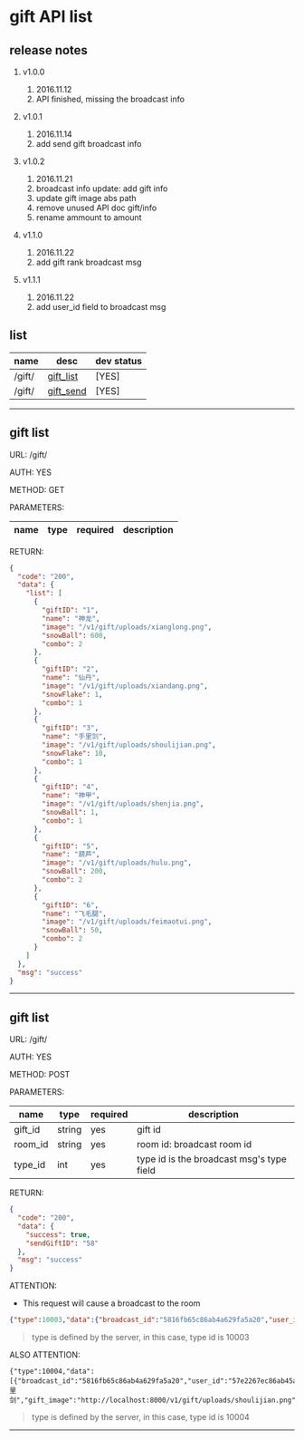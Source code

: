 # gift API list

## release notes
1. v1.0.0 
    1. 2016.11.12
    2. API finished, missing the broadcast info

2. v1.0.1 
    1. 2016.11.14
    2. add send gift broadcast info

3. v1.0.2 
    1. 2016.11.21
    2. broadcast info update: add gift info
    3. update gift image abs path
    4. remove unused API doc gift/info
    5. rename ammount to amount

4. v1.1.0 
    1. 2016.11.22
    2. add gift rank broadcast msg

5. v1.1.1 
    1. 2016.11.22
    2. add user_id field to broadcast msg

## list

name|desc|dev status
---|---|---
/gift/ | [gift_list](#gift_list) | [YES]
/gift/ | [gift_send](#gift_send) | [YES]

---

<div id="gift_list"></div>

## gift list

URL: /gift/

AUTH: YES

METHOD: GET

PARAMETERS:

name|type|required|description
---|---|---|---

RETURN:
```json
{
  "code": "200",
  "data": {
    "list": [
      {
        "giftID": "1",
        "name": "神龙",
        "image": "/v1/gift/uploads/xianglong.png",
        "snowBall": 600,
        "combo": 2
      },
      {
        "giftID": "2",
        "name": "仙丹",
        "image": "/v1/gift/uploads/xiandang.png",
        "snowFlake": 1,
        "combo": 1
      },
      {
        "giftID": "3",
        "name": "手里剑",
        "image": "/v1/gift/uploads/shoulijian.png",
        "snowFlake": 10,
        "combo": 1
      },
      {
        "giftID": "4",
        "name": "神甲",
        "image": "/v1/gift/uploads/shenjia.png",
        "snowBall": 1,
        "combo": 1
      },
      {
        "giftID": "5",
        "name": "葫芦",
        "image": "/v1/gift/uploads/hulu.png",
        "snowBall": 200,
        "combo": 2
      },
      {
        "giftID": "6",
        "name": "飞毛腿",
        "image": "/v1/gift/uploads/feimaotui.png",
        "snowBall": 50,
        "combo": 2
      }
    ]
  },
  "msg": "success"
}
```

---

<div id="gift_send"></div>

## gift list

URL: /gift/

AUTH: YES

METHOD: POST

PARAMETERS:

name|type|required|description
---|---|---|---
gift_id | string | yes | gift id 
room_id | string | yes | room id: broadcast room id
type_id | int | yes | type id is the broadcast msg's type field


RETURN:
```json
{
  "code": "200",
  "data": {
    "success": true,
    "sendGiftID": "58"
  },
  "msg": "success"
}

```

ATTENTION:

* This request will cause a broadcast to the room
```json
{"type":10003,"data":{"broadcast_id":"5816fb65c86ab4a629fa5a20","user_id":"57e2267ec86ab45af3d14806","username":"hello0","gift_id":"3","gift_name":"手里剑","gift_image":"http://localhost:8000/v1/gift/uploads/shoulijian.png","combo":1,"amount":1,"total_price":10,"last_send_time":1479875822}}
```

> type is defined by the server, in this case, type id is 10003

ALSO ATTENTION:

```
{"type":10004,"data":[{"broadcast_id":"5816fb65c86ab4a629fa5a20","user_id":"57e2267ec86ab45af3d14806","username":"hello0","gift_id":"3","gift_name":"手里剑","gift_image":"http://localhost:8000/v1/gift/uploads/shoulijian.png","combo":1,"amount":1,"total_price":10,"last_send_time":1479875822}]}
```

> type is defined by the server, in this case, type id is 10004

---

